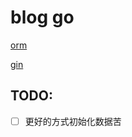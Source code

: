 # blog go

[orm](https://github.com/go-gorm/gorm)

[gin](https://github.com/gin-gonic/gin)

## TODO:

- [ ] 更好的方式初始化数据苦